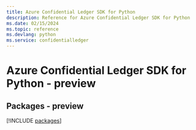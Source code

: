 ```yaml
---
title: Azure Confidential Ledger SDK for Python
description: Reference for Azure Confidential Ledger SDK for Python
ms.date: 02/15/2024
ms.topic: reference
ms.devlang: python
ms.service: confidentialledger
---
```

# Azure Confidential Ledger SDK for Python - preview
## Packages - preview
[!INCLUDE [packages](confidential-ledger-index.md)]